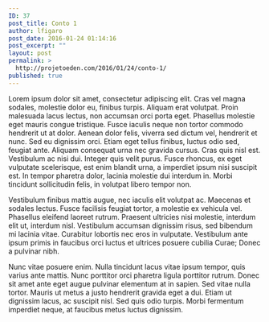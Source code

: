 ```yaml
---
ID: 37
post_title: Conto 1
author: lfigaro
post_date: 2016-01-24 01:14:16
post_excerpt: ""
layout: post
permalink: >
  http://projetoeden.com/2016/01/24/conto-1/
published: true
---
```

Lorem ipsum dolor sit amet, consectetur adipiscing elit. Cras vel magna sodales, molestie dolor eu, finibus turpis. Aliquam erat volutpat. Proin malesuada lacus lectus, non accumsan orci porta eget. Phasellus molestie eget mauris congue tristique. Fusce iaculis neque non tortor commodo hendrerit ut at dolor. Aenean dolor felis, viverra sed dictum vel, hendrerit et nunc. Sed eu dignissim orci. Etiam eget tellus finibus, luctus odio sed, feugiat ante. Aliquam consequat urna nec gravida cursus. Cras quis nisl est. Vestibulum ac nisi dui. Integer quis velit purus. Fusce rhoncus, ex eget vulputate scelerisque, est enim blandit urna, a imperdiet ipsum nisi suscipit est. In tempor pharetra dolor, lacinia molestie dui interdum in. Morbi tincidunt sollicitudin felis, in volutpat libero tempor non.

Vestibulum finibus mattis augue, nec iaculis elit volutpat ac. Maecenas et sodales lectus. Fusce facilisis feugiat tortor, a molestie ex vehicula vel. Phasellus eleifend laoreet rutrum. Praesent ultricies nisi molestie, interdum elit ut, interdum nisl. Vestibulum accumsan dignissim risus, sed bibendum mi lacinia vitae. Curabitur lobortis nec eros in vulputate. Vestibulum ante ipsum primis in faucibus orci luctus et ultrices posuere cubilia Curae; Donec a pulvinar nibh.

Nunc vitae posuere enim. Nulla tincidunt lacus vitae ipsum tempor, quis varius ante mattis. Nunc porttitor orci pharetra ligula porttitor rutrum. Donec sit amet ante eget augue pulvinar elementum at in sapien. Sed vitae nulla tortor. Mauris ut metus a justo hendrerit gravida eget a dui. Etiam ut dignissim lacus, ac suscipit nisl. Sed quis odio turpis. Morbi fermentum imperdiet neque, at faucibus metus luctus dignissim.